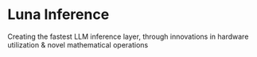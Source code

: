 # Luna Inference
Creating the fastest LLM inference layer, through innovations in hardware utilization &amp; novel mathematical operations
